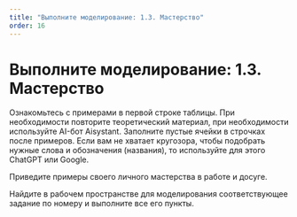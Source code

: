 ```yaml
---
title: "Выполните моделирование: 1.3. Мастерство"
order: 16
---
```


# Выполните моделирование: 1.3. Мастерство

Ознакомьтесь с примерами в первой строке таблицы. При необходимости повторите теоретический материал, при необходимости используйте AI-бот Aisystant. Заполните пустые ячейки в строчках после примеров. Если вам не хватает кругозора, чтобы подобрать нужные слова и обозначения (названия), то используйте для этого ChatGPT или Google.

Приведите примеры своего личного мастерства в работе и досуге.

Найдите в рабочем пространстве для моделирования соответствующее задание по номеру и выполните все его пункты.

